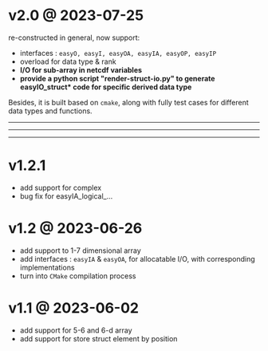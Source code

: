 

# v2.0  @ 2023-07-25

re-constructed in general, now support:

+ interfaces : `easyO, easyI, easyOA, easyIA, easyOP, easyIP`
+ overload for data type & rank
+ **I/O for sub-array in netcdf variables**
+ **provide a python script "render-struct-io.py" to generate easyIO_struct\* code for specific derived data type**

Besides, it is built based on `cmake`, along with fully test cases for different data types and functions.




***
***
***

# v1.2.1

+ add support for complex
+ bug fix for easyIA_logical_...


# v1.2  @ 2023-06-26

+ add support to 1-7 dimensional array
+ add interfaces : `easyIA` & `easyOA`, for allocatable I/O, with corresponding implementations
+ turn into `CMake` compilation process

# v1.1  @ 2023-06-02

+ add support for 5-6 and 6-d array
+ add support for store struct element by position
